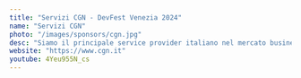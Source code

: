 ```yaml
---
title: "Servizi CGN - DevFest Venezia 2024"
name: "Servizi CGN"
photo: "/images/sponsors/cgn.jpg"
desc: "Siamo il principale service provider italiano nel mercato business to business della consulenza fiscale e lavoro. Lavoriamo con più di 25.000 studi professionali in tutta Italia tra Dottori Commercialisti, Esperti Contabili e Consulenti del Lavoro e il nostro obiettivo è essere a fianco dei Professionisti, fornendogli un supporto completo nella gestione quotidiana dell’attività di studio attraverso software innovativi, consulenza e assistenza personalizzata."
website: "https://www.cgn.it"
youtube: 4Yeu955N_cs
---
```

